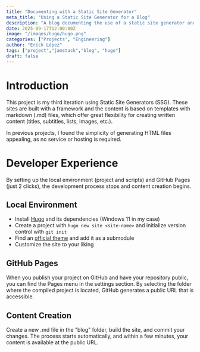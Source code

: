 ```yaml
---
title: "Documenting with a Static Site Generator"
meta_title: "Using a Static Site Generator for a Blog"
description: "A blog documenting the use of a static site generator and markdown files to easily publish on GitHub Pages."
date: 2025-09-17T12:00:00Z
image: "/images/hugo/hugo.png"
categories: ["Projects", "Engineering"]
author: "Erick López"
tags: ["project","jamstack","blog", "hugo"]
draft: false
---
```


# Introduction
This project is my third iteration using Static Site Generators (SSG). These sites are built with a framework and the content is based on templates with markdown (.md) files, which offer great flexibility for creating written content (titles, subtitles, lists, images, etc.).

In previous projects, I found the simplicity of generating HTML files appealing, as no service or hosting is required.

# Developer Experience

By setting up the local environment (project and scripts) and GitHub Pages (just 2 clicks), the development process stops and content creation begins.

## Local Environment

* Install [Hugo](https://gohugo.io/) and its dependencies (Windows 11 in my case)
* Create a project with `hugo new site <site-name>` and initialize version control with `git init`
* Find an [official theme](https://themes.gohugo.io/) and add it as a submodule
* Customize the site to your liking
  
## GitHub Pages

When you publish your project on GitHub and have your repository public, you can find the Pages menu in the settings section. By selecting the folder where the compiled project is located, GitHub generates a public URL that is accessible.

## Content Creation

Create a new .md file in the "blog" folder, build the site, and commit your changes. The process starts automatically, and within a few minutes, your content is available at the public URL.
